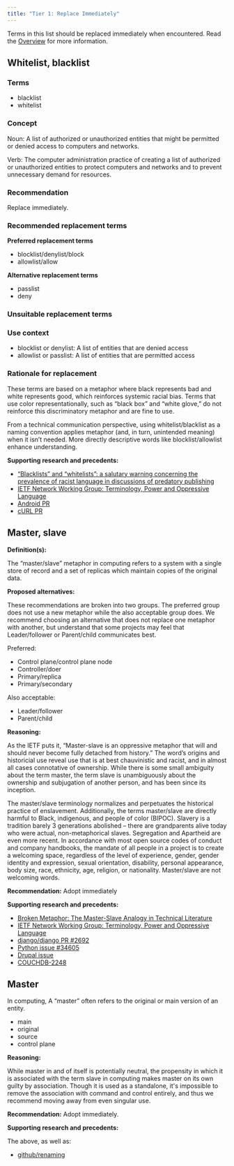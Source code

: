 ```yaml
---
title: "Tier 1: Replace Immediately"
---
```


Terms in this list should be replaced immediately when encountered. Read the [Overview](/word-lists/overview) for more information.

## Whitelist, blacklist

### Terms

* blacklist
* whitelist

### Concept

Noun: A list of authorized or unauthorized entities that might be permitted or denied access to computers and networks.

Verb: The computer administration practice of creating a list of authorized or unauthorized entities to protect computers and networks and to prevent unnecessary demand for resources.

### Recommendation

Replace immediately.

### Recommended replacement terms

**Preferred replacement terms**

* blocklist/denylist/block
* allowlist/allow

**Alternative replacement terms**

* passlist
* deny

### Unsuitable replacement terms

### Use context

* blocklist or denylist: A list of entities that are denied access
* allowlist or passlist: A list of entities that are permitted access

### Rationale for replacement

These terms are based on a metaphor where black represents bad and white represents good, which reinforces systemic racial bias. Terms that use color representationally, such as “black box” and “white glove,” do not reinforce this discriminatory metaphor and are fine to use.

From a technical communication perspective, using whitelist/blacklist as a naming convention applies metaphor (and, in turn, unintended meaning) when it isn’t needed. More directly descriptive words like blocklist/allowlist enhance understanding.

**Supporting research and precedents:**

* [“Blacklists” and “whitelists”: a salutary warning concerning the prevalence of racist language in discussions of predatory publishing](https://www.ncbi.nlm.nih.gov/pmc/articles/PMC6148600/)
* [IETF Network Working Group: Terminology, Power and Oppressive Language](https://tools.ietf.org/html/draft-knodel-terminology)
* [Android PR](https://9to5google.com/wp-content/uploads/sites/4/2020/06/android-aosp-allowlist-explanation.png)
* [cURL PR](https://github.com/curl/curl/pull/5546)

## Master, slave

**Definition(s):**

The “master/slave” metaphor in computing refers to a system with a single store of record and a set of replicas which maintain copies of the original data.

**Proposed alternatives:**

These recommendations are broken into two groups. The preferred group does not use a new metaphor while the also acceptable group does. We recommend choosing an alternative that does not replace one metaphor with another, but understand that some projects may feel that Leader/follower or Parent/child communicates best.

Preferred:

* Control plane/control plane node
* Controller/doer
* Primary/replica
* Primary/secondary

Also acceptable:

* Leader/follower
* Parent/child

**Reasoning:**

As the IETF puts it, “Master-slave is an oppressive metaphor that will and should never become fully detached from history.”
The word’s origins and historicial use reveal use that is at best chauvinistic and racist, and in almost all cases connotative of ownership.
While there is some small ambiguity about the term master, the term slave is unambiguously about the ownership and subjugation of another person, and has been since its inception.

The master/slave terminology normalizes and perpetuates the historical practice of enslavement.
Additionally, the terms master/slave are directly harmful to Black, indigenous, and people of color (BIPOC).
Slavery is a tradition barely 3 generations abolished – there are grandparents alive today who were actual, non-metaphorical slaves.
Segregation and Apartheid are even more recent.
In accordance with most open source codes of conduct and company handbooks, the mandate of all people in a project is to create a welcoming space, regardless of the level of experience, gender, gender identity and expression, sexual orientation, disability, personal appearance, body size, race, ethnicity, age, religion, or nationality.
Master/slave are not welcoming words.

**Recommendation:** Adopt immediately

**Supporting research and precedents:**

* [Broken Metaphor: The Master-Slave Analogy in Technical Literature](https://www.researchgate.net/publication/236752849_Broken_Metaphor_The_Master-Slave_Analogy_in_Technical_Literature)
* [IETF Network Working Group: Terminology, Power and Oppressive Language](https://tools.ietf.org/id/draft-knodel-terminology-00.html)
* [django/django PR #2692](https://github.com/django/django/pull/2692)
* [Python issue #34605](https://bugs.python.org/issue34605)
* [Drupal issue](https://www.drupal.org/node/2275877)
* [COUCHDB-2248](https://issues.apache.org/jira/browse/COUCHDB-2248)

## Master

In computing, A “master” often refers to the original or main version of an entity.

* main
* original
* source
* control plane

**Reasoning:**

While master in and of itself is potentially neutral, the propensity in which it is associated with the term slave in computing makes master on its own guilty by association. Though it is used as a standalone, it's impossible to remove the association with command and control entirely, and thus we recommend moving away from even singular use.

**Recommendation:** Adopt immediately.

**Supporting research and precedents:**

The above, as well as:

* [github/renaming](https://github.com/github/renaming)
